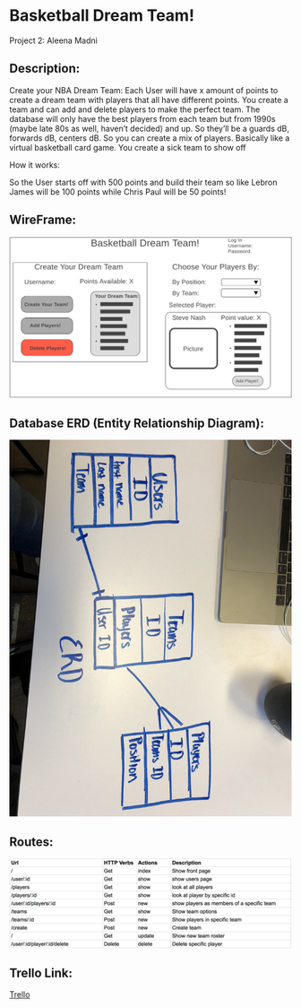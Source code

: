 # Basketball Dream Team!
Project 2: Aleena Madni

## Description:
Create your NBA Dream Team:
Each User will have x amount of points to create a dream team with players that all have different points. You create a team and can add and delete players to make the perfect team. The database will only have the best players from each team but from 1990s (maybe late 80s as well, haven’t decided) and up. So they’ll be a guards dB, forwards dB, centers dB. So you can create a mix of players. Basically like a virtual basketball card game. You create a sick team to show off

How it works:

So the User starts off with 500 points and build their team so like Lebron James will be 100 points while Chris Paul will be 50 points!

## WireFrame:
![img](Public/Images/BasketballWireFrame.jpg)


## Database ERD (Entity Relationship Diagram):
![img](./Public/Images/newERD.jpeg)

## Routes:
![img](./Public/Images/routes.jpg)



## Trello Link:
[Trello](https://trello.com/invite/b/ac88LBZ3/cf36e3b8ac7c49f6be7862f12c538224/basketball-dream-team)
